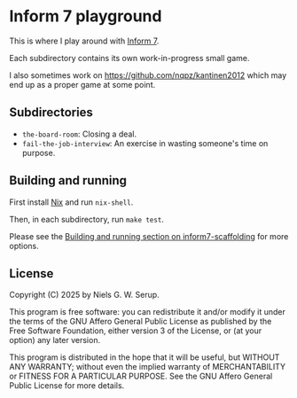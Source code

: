 # Inform 7 playground

This is where I play around with [Inform 7](https://inform7.com/).

Each subdirectory contains its own work-in-progress small game.

I also sometimes work on https://github.com/nqpz/kantinen2012 which may
end up as a proper game at some point.


## Subdirectories

- `the-board-room`: Closing a deal.
- `fail-the-job-interview`: An exercise in wasting someone's time on purpose.


## Building and running

First install [Nix](https://nixos.org/) and run `nix-shell`.

Then, in each subdirectory, run `make test`.

Please see the [Building and running section on
inform7-scaffolding](https://github.com/nqpz/inform7-scaffolding?tab=readme-ov-file#building-and-running)
for more options.


## License

Copyright (C) 2025 by Niels G. W. Serup.

This program is free software: you can redistribute it and/or modify it
under the terms of the GNU Affero General Public License as published by
the Free Software Foundation, either version 3 of the License, or (at
your option) any later version.

This program is distributed in the hope that it will be useful, but
WITHOUT ANY WARRANTY; without even the implied warranty of
MERCHANTABILITY or FITNESS FOR A PARTICULAR PURPOSE. See the GNU Affero
General Public License for more details.
